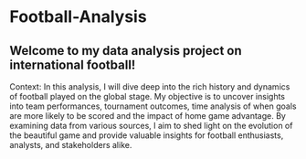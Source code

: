# Football-Analysis

## Welcome to my data analysis project on international football! 


Context:
In this analysis, I will dive deep into the rich history and dynamics of football played on the global stage. 
My objective is to uncover insights into team performances, tournament outcomes, time analysis of when goals are more likely to be scored and the impact of home game advantage. By examining data from various sources, I aim to shed light on the evolution of the beautiful game and provide valuable insights for football enthusiasts, analysts, and stakeholders alike. 
